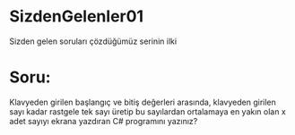 # SizdenGelenler01
Sizden gelen soruları çözdüğümüz serinin ilki

# Soru:
Klavyeden girilen başlangıç ve bitiş değerleri arasında, klavyeden girilen sayı kadar rastgele tek sayı üretip bu sayılardan ortalamaya en yakın olan x adet sayıyı ekrana yazdıran C# programını yazınız?
